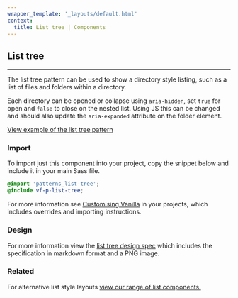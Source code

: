```yaml
---
wrapper_template: '_layouts/default.html'
context:
  title: List tree | Components
---
```


## List tree

<hr>

The list tree pattern can be used to show a directory style listing, such as a list of files and folders within a directory.

Each directory can be opened or collapse using `aria-hidden`, set `true` for open and `false` to close on the nested list. Using JS this can be changed and should also update the `aria-expanded` attribute on the folder element.

<a href="/docs/examples/patterns/list-tree/" class="js-example">
View example of the list tree pattern
</a>

### Import

To import just this component into your project, copy the snippet below and include it in your main Sass file.

```scss
@import 'patterns_list-tree';
@include vf-p-list-tree;
```

For more information see [Customising Vanilla](/docs/customising-vanilla/) in your projects, which includes overrides and importing instructions.

### Design

For more information view the [list tree design spec](https://github.com/ubuntudesign/vanilla-design/tree/master/List%20tree) which includes the specification in markdown format and a PNG image.

### Related

For alternative list style layouts [view our range of list components.](/docs/patterns/lists)

